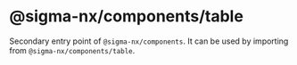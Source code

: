 # @sigma-nx/components/table

Secondary entry point of `@sigma-nx/components`. It can be used by importing from `@sigma-nx/components/table`.
